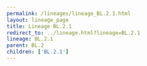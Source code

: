 ```yaml
---
permalink: /lineages/lineage_BL.2.1.html
layout: lineage_page
title: Lineage BL.2.1
redirect_to: ../lineage.html?lineage=BL.2.1
lineage: BL.2.1
parent: BL.2
children: ['BL.2.1']
---
```

